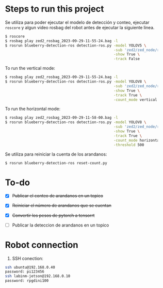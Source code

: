 # Steps to run this project

Se utiliza para poder ejecutar el modelo de detección y conteo, ejecutar `roscore` y algun video rosbag del robot antes de ejecutar la siguiente linea.

```bash
$ roscore
$ rosbag play zed2_rosbag_2023-09-29-11-55-24.bag -l
$ rosrun blueberry-detection-ros detection-ros.py -model YOLOV5 \
                                                  -sub 'zed2/zed_node/right/image_rect_color/compressed' \
                                                  -show True \
                                                  -track False
```

To run the vertical mode:

```bash
$ rosbag play zed2_rosbag_2023-09-29-11-55-24.bag -l
$ rosrun blueberry-detection-ros detection-ros.py -model YOLOV8 \
                                                  -sub 'zed2/zed_node/right/image_rect_color/compressed' \
                                                  -show True \
                                                  -track True \
                                                  -count_mode vertical
```

To run the horizontal mode:

```bash
$ rosbag play zed2_rosbag_2023-09-29-11-58-00.bag -l
$ rosrun blueberry-detection-ros detection-ros.py -model YOLOV8 \
                                                  -sub 'zed2/zed_node/right/image_rect_color/compressed' \
                                                  -show True \
                                                  -track True \
                                                  -count_mode horizontal \
                                                  -threshold 500
```

Se utiliza para reiniciar la cuenta de los arandanos:

```bash
$ rosrun blueberry-detection-ros reset-count.py
```

# To-do
- [x] ~~Publicar el conteo de arandanos en un topico~~
- [x] ~~Reiniciar el número de arandanos que se cuentan~~
- [x] ~~Convertir los pesos de pytorch a tensorrt~~
- [ ] Publicar la deteccion de arandanos en un topico


# Robot connection

1. SSH conection:

```bash
ssh ubuntu@192.168.0.40
password: pi123456
ssh labinm-jetson@192.168.0.10
password: rpgdini100
```



